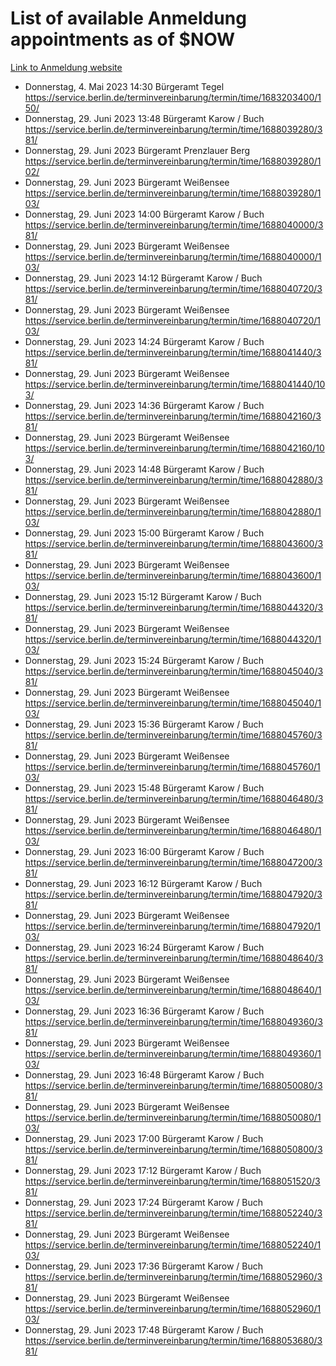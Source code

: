 # List of available Anmeldung appointments as of $NOW
[Link to Anmeldung website](https://service.berlin.de/terminvereinbarung/termin/tag.php?termin=1&anliegen[]=120686&dienstleisterlist=122210,122217,327316,122219,327312,122227,327314,122231,327346,122243,327348,122254,122252,329742,122260,329745,122262,329748,122271,327278,122273,327274,122277,327276,330436,122280,327294,122282,327290,122284,327292,122291,327270,122285,327266,122286,327264,122296,327268,150230,329760,122297,327286,122294,327284,122312,329763,122314,329775,122304,327330,122311,327334,122309,327332,317869,122281,327352,122279,329772,122283,122276,327324,122274,327326,122267,329766,122246,327318,122251,327320,122257,327322,122208,327298,122226,327300&herkunft=http%3A%2F%2Fservice.berlin.de%2Fdienstleistung%2F120686%2F)
- Donnerstag, 4. Mai 2023 14:30 Bürgeramt Tegel https://service.berlin.de/terminvereinbarung/termin/time/1683203400/150/
- Donnerstag, 29. Juni 2023 13:48 Bürgeramt Karow / Buch https://service.berlin.de/terminvereinbarung/termin/time/1688039280/381/
- Donnerstag, 29. Juni 2023  Bürgeramt Prenzlauer Berg https://service.berlin.de/terminvereinbarung/termin/time/1688039280/102/
- Donnerstag, 29. Juni 2023  Bürgeramt Weißensee https://service.berlin.de/terminvereinbarung/termin/time/1688039280/103/
- Donnerstag, 29. Juni 2023 14:00 Bürgeramt Karow / Buch https://service.berlin.de/terminvereinbarung/termin/time/1688040000/381/
- Donnerstag, 29. Juni 2023  Bürgeramt Weißensee https://service.berlin.de/terminvereinbarung/termin/time/1688040000/103/
- Donnerstag, 29. Juni 2023 14:12 Bürgeramt Karow / Buch https://service.berlin.de/terminvereinbarung/termin/time/1688040720/381/
- Donnerstag, 29. Juni 2023  Bürgeramt Weißensee https://service.berlin.de/terminvereinbarung/termin/time/1688040720/103/
- Donnerstag, 29. Juni 2023 14:24 Bürgeramt Karow / Buch https://service.berlin.de/terminvereinbarung/termin/time/1688041440/381/
- Donnerstag, 29. Juni 2023  Bürgeramt Weißensee https://service.berlin.de/terminvereinbarung/termin/time/1688041440/103/
- Donnerstag, 29. Juni 2023 14:36 Bürgeramt Karow / Buch https://service.berlin.de/terminvereinbarung/termin/time/1688042160/381/
- Donnerstag, 29. Juni 2023  Bürgeramt Weißensee https://service.berlin.de/terminvereinbarung/termin/time/1688042160/103/
- Donnerstag, 29. Juni 2023 14:48 Bürgeramt Karow / Buch https://service.berlin.de/terminvereinbarung/termin/time/1688042880/381/
- Donnerstag, 29. Juni 2023  Bürgeramt Weißensee https://service.berlin.de/terminvereinbarung/termin/time/1688042880/103/
- Donnerstag, 29. Juni 2023 15:00 Bürgeramt Karow / Buch https://service.berlin.de/terminvereinbarung/termin/time/1688043600/381/
- Donnerstag, 29. Juni 2023  Bürgeramt Weißensee https://service.berlin.de/terminvereinbarung/termin/time/1688043600/103/
- Donnerstag, 29. Juni 2023 15:12 Bürgeramt Karow / Buch https://service.berlin.de/terminvereinbarung/termin/time/1688044320/381/
- Donnerstag, 29. Juni 2023  Bürgeramt Weißensee https://service.berlin.de/terminvereinbarung/termin/time/1688044320/103/
- Donnerstag, 29. Juni 2023 15:24 Bürgeramt Karow / Buch https://service.berlin.de/terminvereinbarung/termin/time/1688045040/381/
- Donnerstag, 29. Juni 2023  Bürgeramt Weißensee https://service.berlin.de/terminvereinbarung/termin/time/1688045040/103/
- Donnerstag, 29. Juni 2023 15:36 Bürgeramt Karow / Buch https://service.berlin.de/terminvereinbarung/termin/time/1688045760/381/
- Donnerstag, 29. Juni 2023  Bürgeramt Weißensee https://service.berlin.de/terminvereinbarung/termin/time/1688045760/103/
- Donnerstag, 29. Juni 2023 15:48 Bürgeramt Karow / Buch https://service.berlin.de/terminvereinbarung/termin/time/1688046480/381/
- Donnerstag, 29. Juni 2023  Bürgeramt Weißensee https://service.berlin.de/terminvereinbarung/termin/time/1688046480/103/
- Donnerstag, 29. Juni 2023 16:00 Bürgeramt Karow / Buch https://service.berlin.de/terminvereinbarung/termin/time/1688047200/381/
- Donnerstag, 29. Juni 2023 16:12 Bürgeramt Karow / Buch https://service.berlin.de/terminvereinbarung/termin/time/1688047920/381/
- Donnerstag, 29. Juni 2023  Bürgeramt Weißensee https://service.berlin.de/terminvereinbarung/termin/time/1688047920/103/
- Donnerstag, 29. Juni 2023 16:24 Bürgeramt Karow / Buch https://service.berlin.de/terminvereinbarung/termin/time/1688048640/381/
- Donnerstag, 29. Juni 2023  Bürgeramt Weißensee https://service.berlin.de/terminvereinbarung/termin/time/1688048640/103/
- Donnerstag, 29. Juni 2023 16:36 Bürgeramt Karow / Buch https://service.berlin.de/terminvereinbarung/termin/time/1688049360/381/
- Donnerstag, 29. Juni 2023  Bürgeramt Weißensee https://service.berlin.de/terminvereinbarung/termin/time/1688049360/103/
- Donnerstag, 29. Juni 2023 16:48 Bürgeramt Karow / Buch https://service.berlin.de/terminvereinbarung/termin/time/1688050080/381/
- Donnerstag, 29. Juni 2023  Bürgeramt Weißensee https://service.berlin.de/terminvereinbarung/termin/time/1688050080/103/
- Donnerstag, 29. Juni 2023 17:00 Bürgeramt Karow / Buch https://service.berlin.de/terminvereinbarung/termin/time/1688050800/381/
- Donnerstag, 29. Juni 2023 17:12 Bürgeramt Karow / Buch https://service.berlin.de/terminvereinbarung/termin/time/1688051520/381/
- Donnerstag, 29. Juni 2023 17:24 Bürgeramt Karow / Buch https://service.berlin.de/terminvereinbarung/termin/time/1688052240/381/
- Donnerstag, 29. Juni 2023  Bürgeramt Weißensee https://service.berlin.de/terminvereinbarung/termin/time/1688052240/103/
- Donnerstag, 29. Juni 2023 17:36 Bürgeramt Karow / Buch https://service.berlin.de/terminvereinbarung/termin/time/1688052960/381/
- Donnerstag, 29. Juni 2023  Bürgeramt Weißensee https://service.berlin.de/terminvereinbarung/termin/time/1688052960/103/
- Donnerstag, 29. Juni 2023 17:48 Bürgeramt Karow / Buch https://service.berlin.de/terminvereinbarung/termin/time/1688053680/381/

